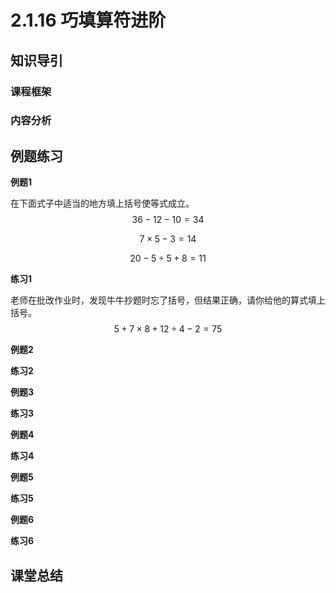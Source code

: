 # 2.1.16 巧填算符进阶

## 知识导引

### 课程框架



### 内容分析



## 例题练习

**例题1**

在下面式子中适当的地方填上括号使等式成立。
$$
36-12-10=34
$$

$$
7\times5-3=14
$$

$$
20-5\div5+8=11
$$



**练习1**

老师在批改作业时，发现牛牛抄题时忘了括号，但结果正确，请你给他的算式填上括号。
$$
5+7\times8+12\div4-2=75
$$


**例题2**



**练习2**



**例题3**



**练习3**



**例题4**



**练习4**



**例题5**



**练习5**



**例题6**



**练习6**



## 课堂总结

